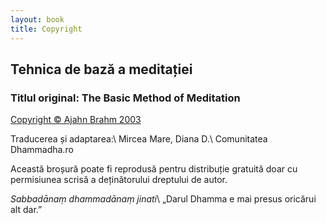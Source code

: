 ```yaml
---
layout: book
title: Copyright
---
```


## Tehnica de bază a meditației

### Titlul original: The Basic Method of Meditation
[Copyright © Ajahn Brahm 2003](https://bswa.org/practices/basic-method-meditation-ajahn-brahm/)

Traducerea și adaptarea:\\
Mircea Mare, Diana D.\\
Comunitatea Dhammadha.ro

Această broșură poate fi reprodusă pentru distribuție gratuită doar cu permisiunea scrisă a deținătorului dreptului de autor.

*Sabbadānaṃ dhammadānaṃ jinati*\\
„Darul Dhamma e mai presus oricărui alt dar.”
